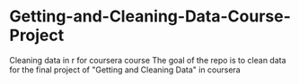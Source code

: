 # Getting-and-Cleaning-Data-Course-Project
Cleaning data in r for coursera course
The goal of the repo is to clean data for the final project of "Getting and Cleaning Data" in coursera
